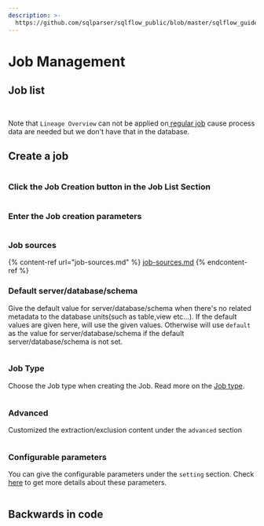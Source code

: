 ```yaml
---
description: >-
  https://github.com/sqlparser/sqlflow_public/blob/master/sqlflow_guide_cn.md#job-list
---
```


# Job Management

## Job list

<figure><img src="../../../.gitbook/assets/185734108-5dc282df-0b49-4061-af2d-c9fa21ab885a.png" alt=""><figcaption></figcaption></figure>

<figure><img src="../../../.gitbook/assets/Screenshot from 2022-11-06 16-29-30.png" alt=""><figcaption></figcaption></figure>

Note that `Lineage Overview` can not be applied on[ regular job](../../getting-started/different-modes-in-gudu-sqlflow/job-mode.md#regular-job) cause process data are needed but we don't have that in the database.

## Create a job

<figure><img src="../../../.gitbook/assets/185737736-814ae584-ab72-4be6-a4f6-6393607d385f.gif" alt=""><figcaption></figcaption></figure>

### Click the Job Creation button in the Job List Section

<figure><img src="../../../.gitbook/assets/20221101205559.png" alt=""><figcaption></figcaption></figure>

### Enter the Job creation parameters&#x20;

<figure><img src="../../../.gitbook/assets/Screenshot from 2022-11-01 21-00-58.png" alt=""><figcaption></figcaption></figure>

### Job sources

{% content-ref url="job-sources.md" %}
[job-sources.md](job-sources.md)
{% endcontent-ref %}

### Default server/database/schema

Give the default value for server/database/schema when there's no related metadata to the database units(such as table,view etc...). If the default values are given here, will use the given values. Otherwise will use `default` as the value for server/database/schema if the default server/database/schema is not set.

<figure><img src="../../../.gitbook/assets/Screenshot from 2022-11-01 21-22-38.png" alt=""><figcaption></figcaption></figure>

### Job Type

Choose the Job type when creating the Job. Read more on the [Job type](../../getting-started/different-modes-in-gudu-sqlflow/job-mode.md).

<figure><img src="../../../.gitbook/assets/Screenshot from 2022-11-01 21-04-21.png" alt=""><figcaption></figcaption></figure>

### Advanced

Customized the extraction/exclusion content under the `advanced` section

<figure><img src="../../../.gitbook/assets/Screenshot from 2022-11-01 21-06-07.png" alt=""><figcaption></figcaption></figure>

### Configurable parameters

You can give the configurable parameters under the `setting` section. Check [here](../settings.md#configurable-parameters-when-creating-jobs-or-visualizing-the-sql-in-sql-editor) to get more details about these parameters.

<figure><img src="../../../.gitbook/assets/Screenshot from 2022-11-01 21-08-42.png" alt=""><figcaption></figcaption></figure>

## Backwards in code

<figure><img src="../../../.gitbook/assets/185738467-b8485e3c-cbc4-4ceb-ab20-5e869908551b.gif" alt=""><figcaption></figcaption></figure>

